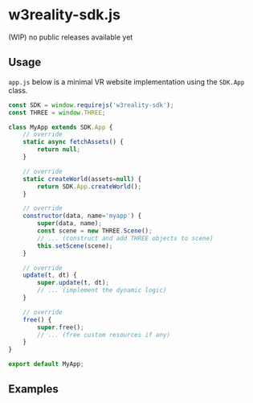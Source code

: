 # w3reality-sdk.js
(WIP) no public releases available yet

## Usage

`app.js` below is a minimal VR website implementation using the `SDK.App` class.

``` js
const SDK = window.requirejs('w3reality-sdk');
const THREE = window.THREE;

class MyApp extends SDK.App {
    // override
    static async fetchAssets() {
        return null;
    }

    // override
    static createWorld(assets=null) {
        return SDK.App.createWorld();
    }

    // override
    constructor(data, name='myapp') {
        super(data, name);
        const scene = new THREE.Scene();
        // ... (construct and add THREE objects to scene)
        this.setScene(scene);
    }

    // override
    update(t, dt) {
        super.update(t, dt);
        // ... (implement the dynamic logic)
    }

    // override
    free() {
        super.free();
        // ... (free custom resources if any)
    }
}

export default MyApp;
```

## Examples

